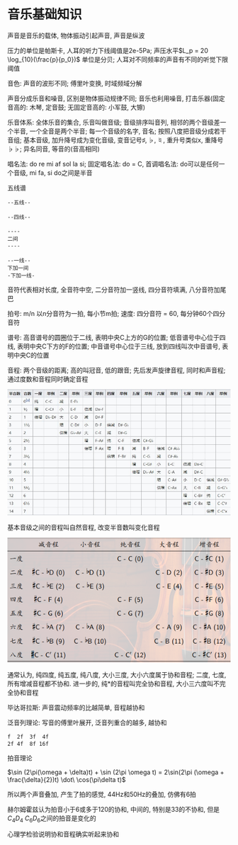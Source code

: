 # 音乐基础知识

声音是音乐的载体, 物体振动引起声音, 声音是纵波

压力的单位是帕斯卡, 人耳的听力下线阈值是2e-5Pa; 声压水平$L_p = 20 \log_{10}(\frac{p}{p_0})$ 单位是分贝; 人耳对不同频率的声音有不同的听觉下限阈值

音色: 声音的波形不同; 傅里叶变换, 时域频域分解

声音分成乐音和噪音, 区别是物体振动规律不同; 音乐也利用噪音, 打击乐器(固定音高的: 木琴, 定音鼓; 无固定音高的: 小军鼓, 大镲)

乐音体系: 全体乐音的集合, 乐音叫做音级; 音级排序叫音列, 相邻的两个音级差一个半音, 一个全音是两个半音; 每一个音级的名字, 音名; 按照八度把音级分成若干音组; 基本音级, 加升降号成为变化音级, 变音记号$\sharp, \flat, \natural$, 重升号类似x, 重降号$\flat\flat$; 异名同音, 等音的(音高相同)

唱名法: do re mi af sol la si; 固定唱名法: do = C, 首调唱名法: do可以是任何一个音级, mi fa, si do之间是半音

五线谱

```text
--五线--

--四线--

----
二间
----

--一线--
下加一间
-下加一线-
```

音符代表相对长度, 全音符中空, 二分音符加一竖线, 四分音符填满, 八分音符加尾巴

拍号: m/n 以n分音符为一拍, 每小节m拍; 速度: 四分音符 = 60, 每分钟60个四分音符

谱号: 高音谱号的圆圈位于二线, 表明中央C上方的G的位置; 低音谱号中心位于四线, 表明中央C下方的F的位置; 中音谱号中心位于三线, 放到四线叫次中音谱号, 表明中央C的位置

音程: 两个音级的距离; 高的叫冠音, 低的跟音; 先后发声旋律音程, 同时和声音程; 通过度数和音程同时确定音程

![](./interval.jpg)

基本音级之间的音程叫自然音程, 改变半音数叫变化音程

![](./interval_cont.png)

通常认为, 纯四度, 纯五度, 纯八度, 大小三度, 大小六度属于协和音程; 二度, 七度, 所有增减音程都不协和. 进一步的, 纯*的音程叫完全协和音程, 大小三六度叫不完全协和音程

毕达哥拉斯: 声音震动频率的比越简单, 音程越协和

泛音列理论: 写音的傅里叶展开, 泛音列重合的越多, 越协和

```text
f  2f  3f  4f
2f 4f  8f 16f
```

拍音理论

$\sin (2\pi(\omega + \delta)t) + \sin (2\pi \omega t) = 2\sin(2\pi (\omega + \frac{\delta}{2})t) \dot\ \cos(\pi\delta t)$

所以两个声音叠加, 产生了拍的感觉, 44Hz和50Hz的叠加, 仿佛有6拍

赫尔姆霍兹认为拍音小于6或多于120的协和, 中间的, 特别是33的不协和, 但是$C_4 D_4\ C_6 D_6$之间的拍音是变化的

心理学检验说明协和音程确实听起来协和
